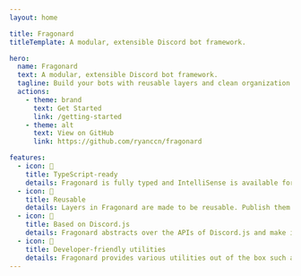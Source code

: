 ```yaml
---
layout: home

title: Fragonard
titleTemplate: A modular, extensible Discord bot framework.

hero:
  name: Fragonard
  text: A modular, extensible Discord bot framework.
  tagline: Build your bots with reusable layers and clean organization.
  actions:
    - theme: brand
      text: Get Started
      link: /getting-started
    - theme: alt
      text: View on GitHub
      link: https://github.com/ryanccn/fragonard

features:
  - icon: 📝
    title: TypeScript-ready
    details: Fragonard is fully typed and IntelliSense is available for both TypeScript and JavaScript users.
  - icon: 🤯
    title: Reusable
    details: Layers in Fragonard are made to be reusable. Publish them as packages or keep it within your bot's codebase.
  - icon: 💅
    title: Based on Discord.js
    details: Fragonard abstracts over the APIs of Discord.js and make it easier than ever to build your own bots.
  - icon: 🚀
    title: Developer-friendly utilities
    details: Fragonard provides various utilities out of the box such as loggers and official layers.
---
```


